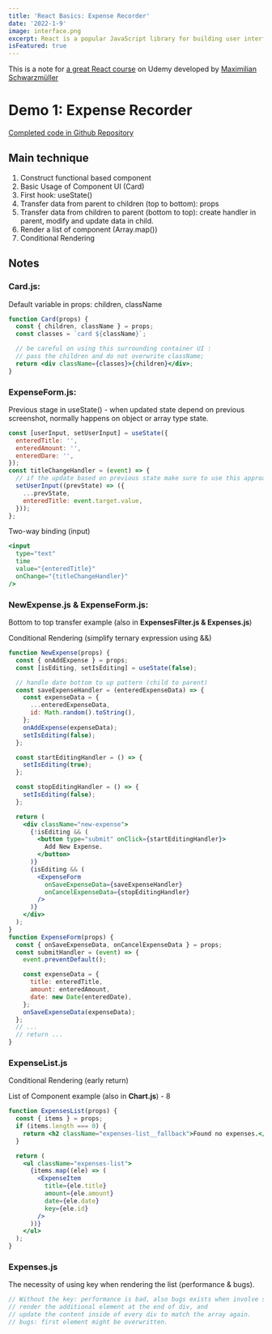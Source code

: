 ```yaml
---
title: 'React Basics: Expense Recorder'
date: '2022-1-9'
image: interface.png
excerpt: React is a popular JavaScript library for building user interface. Refresh some basic React knowledge by going through a demo application - Expense Recorder.
isFeatured: true
---
```


This is a note for [a great React course](https://www.udemy.com/course/react-the-complete-guide-incl-redux/) on Udemy developed by [Maximilian Schwarzmüller](https://www.udemy.com/user/maximilian-schwarzmuller/)

# Demo 1: Expense Recorder

[Completed code in Github Repository](https://github.com/Zhenyuan-Li/Udemy-React-v2.0/tree/main/1_Expenses_Recorder)

## Main technique

1. Construct functional based component
2. Basic Usage of Component UI (Card)
3. First hook: useState()
4. Transfer data from parent to children (top to bottom): props
5. Transfer data from children to parent (bottom to top): create handler in parent, modify and update data in child.
6. Render a list of component (Array.map())
7. Conditional Rendering

## Notes

### Card.js:

Default variable in props: children, className

```jsx
function Card(props) {
  const { children, className } = props;
  const classes = `card ${className}`;

  // be careful on using this surrounding container UI :
  // pass the children and do not overwrite className;
  return <div className={classes}>{children}</div>;
}
```

### ExpenseForm.js:

Previous stage in useState() - when updated state depend on previous screenshot, normally happens on object or array type state.

```jsx
const [userInput, setUserInput] = useState({
  enteredTitle: '',
  enteredAmount: '',
  enteredDare: '',
});
const titleChangeHandler = (event) => {
  // if the update based on previous state make sure to use this approach
  setUserInput((prevState) => ({
    ...prevState,
    enteredTitle: event.target.value,
  }));
};
```

Two-way binding (input)

```jsx
<input
  type="text"
  time
  value="{enteredTitle}"
  onChange="{titleChangeHandler}"
/>
```

### NewExpense.js & ExpenseForm.js:

Bottom to top transfer example (also in **ExpensesFilter.js & Expenses.js**)

Conditional Rendering (simplify ternary expression using &&)

```jsx
function NewExpense(props) {
  const { onAddExpense } = props;
  const [isEditing, setIsEditing] = useState(false);

  // handle date bottom to up pattern (child to parent)
  const saveExpenseHandler = (enteredExpenseData) => {
    const expenseData = {
      ...enteredExpenseData,
      id: Math.random().toString(),
    };
    onAddExpense(expenseData);
    setIsEditing(false);
  };

  const startEditingHandler = () => {
    setIsEditing(true);
  };

  const stopEditingHandler = () => {
    setIsEditing(false);
  };

  return (
    <div className="new-expense">
      {!isEditing && (
        <button type="submit" onClick={startEditingHandler}>
          Add New Expense.
        </button>
      )}
      {isEditing && (
        <ExpenseForm
          onSaveExpenseData={saveExpenseHandler}
          onCancelExpenseData={stopEditingHandler}
        />
      )}
    </div>
  );
}
function ExpenseForm(props) {
  const { onSaveExpenseData, onCancelExpenseData } = props;
  const submitHandler = (event) => {
    event.preventDefault();

    const expenseData = {
      title: enteredTitle,
      amount: enteredAmount,
      date: new Date(enteredDate),
    };
    onSaveExpenseData(expenseData);
  };
  // ...
  // return ...
}
```

### ExpenseList.js

Conditional Rendering (early return)

List of Component example (also in **Chart.js**) - 8

```jsx
function ExpensesList(props) {
  const { items } = props;
  if (items.length === 0) {
    return <h2 className="expenses-list__fallback">Found no expenses.</h2>;
  }

  return (
    <ul className="expenses-list">
      {items.map((ele) => (
        <ExpenseItem
          title={ele.title}
          amount={ele.amount}
          date={ele.date}
          key={ele.id}
        />
      ))}
    </ul>
  );
}
```

### Expenses.js

The necessity of using key when rendering the list (performance & bugs).

```jsx
// Without the key: performance is bad, also bugs exists when involve state
// render the additional element at the end of div, and
// update the content inside of every div to match the array again.
// bugs: first element might be overwritten.
```
